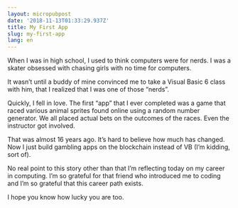 ```yaml
---
layout: micropubpost
date: '2018-11-13T01:33:29.937Z'
title: My First App
slug: my-first-app
lang: en
---
```

When I was in high school, I used to think computers were for nerds. I was a skater obsessed with chasing girls with no time for computers. 

It wasn’t until a buddy of mine convinced me to take a Visual Basic 6 class with him, that I realized that I was one of those “nerds”. 

Quickly, I fell in love. The first “app” that I ever completed was a game that raced various animal sprites found online using a random number generator. We all placed actual bets on the outcomes of the races. Even the instructor got involved. 

That was almost 16 years ago. It’s hard to believe how much has changed. Now I just build gambling apps on the blockchain instead of VB (I’m kidding, sort of). 

No real point to this story other than that I’m reflecting today on my career in computing. I’m so grateful for that friend who introduced me to coding and I’m so grateful that this career path exists. 

I hope you know how lucky you are too. 

